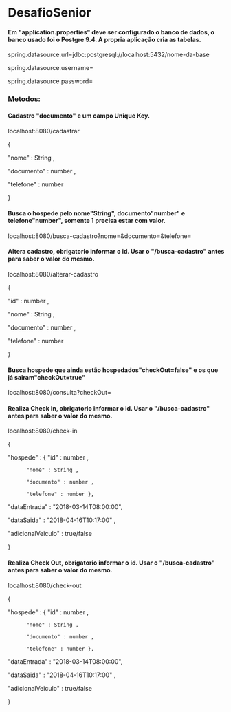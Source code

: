 # DesafioSenior

#### Em "application.properties" deve ser configurado o banco de dados, o banco usado foi o Postgre 9.4. A propria aplicação cria as tabelas.

spring.datasource.url=jdbc:postgresql://localhost:5432/nome-da-base

spring.datasource.username=

spring.datasource.password=

### Metodos: 

#### Cadastro "documento" e um campo Unique Key.
localhost:8080/cadastrar

{

"nome" : String ,

"documento" : number ,

"telefone" : number

}

####  Busca o hospede pelo nome"String", documento"number" e telefone"number", somente 1 precisa estar com valor.
localhost:8080/busca-cadastro?nome=&documento=&telefone=

####  Altera cadastro, obrigatorio informar o id. Usar o "/busca-cadastro" antes para saber o valor do mesmo.
localhost:8080/alterar-cadastro

{

"id" : number , 

"nome" : String , 

"documento" : number , 

"telefone" : number 

}

####  Busca hospede que ainda estão hospedados"checkOut=false" e os que já sairam"checkOut=true"
localhost:8080/consulta?checkOut=

####  Realiza Check In, obrigatorio informar o id. Usar o "/busca-cadastro" antes para saber o valor do mesmo.
localhost:8080/check-in

{ 

"hospede" : { "id" : number ,

	      "nome" : String ,
	      
	      "documento" : number ,
	      
	      "telefone" : number },

"dataEntrada" : "2018-03-14T08:00:00", 

"dataSaida" : "2018-04-16T10:17:00" ,

"adicionalVeiculo" : true/false

}

####  Realiza Check Out, obrigatorio informar o id. Usar o "/busca-cadastro" antes para saber o valor do mesmo.
localhost:8080/check-out

{ 

"hospede" : { "id" : number ,

	      "nome" : String ,
	      
	      "documento" : number ,
	      
	      "telefone" : number },

"dataEntrada" : "2018-03-14T08:00:00", 

"dataSaida" : "2018-04-16T10:17:00" ,

"adicionalVeiculo" : true/false

}

